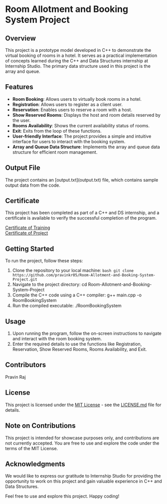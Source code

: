 # Room Allotment and Booking System Project

## Overview

This project is a prototype model developed in C++ to demonstrate the virtual booking of rooms in a hotel. It serves as a practical implementation of concepts learned during the C++ and Data Structures internship at Internship Studio. The primary data structure used in this project is the array and queue.

## Features

- **Room Booking**: Allows users to virtually book rooms in a hotel.
- **Registration**: Allows users to register as a client user.
- **Reservation**: Enables users to reserve a room with a host.
- **Show Reserved Rooms**: Displays the host and room details reserved by the user.
- **Rooms Availability**: Shows the current availability status of rooms.
- **Exit**: Exits from the loop of these functions.
- **User-friendly Interface**: The project provides a simple and intuitive interface for users to interact with the booking system.
- **Array and Queue Data Structure**: Implements the array and queue data structure for efficient room management.

## Output File

The project contains an [output.txt]<span style="text-decoration:none;">(output.txt)</span> file, which contains sample output data from the code.

## Certificate

This project has been completed as part of a C++ and DS internship, and a certificate is available to verify the successful completion of the program.

[Certificate of Training](training_certificate.pdf) <br/>
[Certificate of Project](project_certificate.pdf)

## Getting Started

To run the project, follow these steps:

1. Clone the repository to your local machine: `bash git clone https://github.com/pravinkr05/Room-Allotment-and-Booking-System-Project.git`
2. Navigate to the project directory: cd Room-Allotment-and-Booking-System-Project
3. Compile the C++ code using a C++ compiler: g++ main.cpp -o RoomBookingSystem
4. Run the compiled executable: ./RoomBookingSystem

## Usage

1. Upon running the program, follow the on-screen instructions to navigate and interact with the room booking system.
2. Enter the required details to use the functions like Registration, Reservation, Show Reserved Rooms, Rooms Availability, and Exit.

## Contributors

Pravin Raj

## License

This project is licensed under the [MIT License](https://opensource.org/license/mit/) - see the [LICENSE.md](LICENSE.md) file for details.

## Note on Contributions

This project is intended for showcase purposes only, and contributions are not currently accepted. You are free to use and explore the code under the terms of the MIT License.

## Acknowledgments

We would like to express our gratitude to Internship Studio for providing the opportunity to work on this project and gain valuable experience in C++ and Data Structures.

Feel free to use and explore this project. Happy coding!
